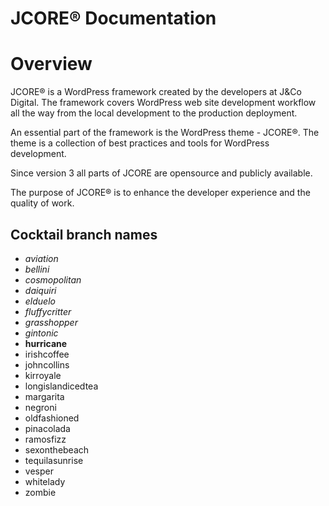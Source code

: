 # JCORE® Documentation

# Overview

JCORE® is a WordPress framework created by the developers at J&Co Digital. The framework covers WordPress web site development workflow all the way from the local development to the production deployment.

An essential part of the framework is the WordPress theme - JCORE®. The theme is a collection of best practices and tools for WordPress development.

Since version 3 all parts of JCORE are opensource and publicly available.

The purpose of JCORE® is to enhance the developer experience and the quality of work.

## Cocktail branch names

- _aviation_
- _bellini_
- _cosmopolitan_
- _daiquiri_
- _elduelo_
- _fluffycritter_
- _grasshopper_
- _gintonic_
- **hurricane**
- irishcoffee
- johncollins
- kirroyale
- longislandicedtea
- margarita
- negroni
- oldfashioned
- pinacolada
- ramosfizz
- sexonthebeach
- tequilasunrise
- vesper
- whitelady
- zombie

